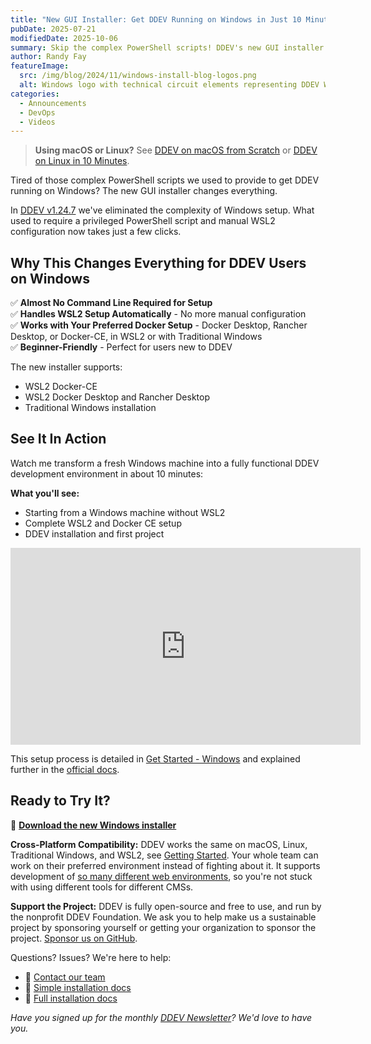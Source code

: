 ```yaml
---
title: "New GUI Installer: Get DDEV Running on Windows in Just 10 Minutes (Video)"
pubDate: 2025-07-21
modifiedDate: 2025-10-06
summary: Skip the complex PowerShell scripts! DDEV's new GUI installer gets you developing on Windows with WSL2 in just 10 minutes. Watch the step-by-step video.
author: Randy Fay
featureImage:
  src: /img/blog/2024/11/windows-install-blog-logos.png
  alt: Windows logo with technical circuit elements representing DDEV Windows installation
categories:
  - Announcements
  - DevOps
  - Videos
---
```


> **Using macOS or Linux?** See [DDEV on macOS from Scratch](watch-ddev-local-from-scratch-with-macos.md) or [DDEV on Linux in 10 Minutes](ddev-on-linux-in-10-minutes.md).

Tired of those complex PowerShell scripts we used to provide to get DDEV running on Windows? The new GUI installer changes everything.

In [DDEV v1.24.7](https://github.com/ddev/ddev/releases/tag/v1.24.7) we've eliminated the complexity of Windows setup. What used to require a privileged PowerShell script and manual WSL2 configuration now takes just a few clicks.

## Why This Changes Everything for DDEV Users on Windows

✅ **Almost No Command Line Required for Setup**<br/>
✅ **Handles WSL2 Setup Automatically** - No more manual configuration<br/>
✅ **Works with Your Preferred Docker Setup** - Docker Desktop, Rancher Desktop, or Docker-CE, in WSL2 or with Traditional Windows<br/>
✅ **Beginner-Friendly** - Perfect for users new to DDEV

The new installer supports:

- WSL2 Docker-CE
- WSL2 Docker Desktop and Rancher Desktop
- Traditional Windows installation

## See It In Action

Watch me transform a fresh Windows machine into a fully functional DDEV development environment in about 10 minutes:

**What you'll see:**

- Starting from a Windows machine without WSL2
- Complete WSL2 and Docker CE setup
- DDEV installation and first project

<div class="video-container">
<iframe width="560" height="315" src="https://www.youtube.com/embed/nKxZ5YNucd4?si=4QWTycKfMTu-nXEz" title="YouTube video player" frameborder="0" allow="accelerometer; autoplay; clipboard-write; encrypted-media; gyroscope; picture-in-picture; web-share" referrerpolicy="strict-origin-when-cross-origin" allowfullscreen></iframe>
</div>

This setup process is detailed in [Get Started - Windows](/get-started) and explained further in the [official docs](https://docs.ddev.com/en/stable/users/install/ddev-installation/#ddev-installation-windows).

## Ready to Try It?

🚀 **[Download the new Windows installer](https://github.com/ddev/ddev/releases)**

**Cross-Platform Compatibility:** DDEV works the same on macOS, Linux, Traditional Windows, and WSL2, see [Getting Started](/get-started). Your whole team can work on their preferred environment instead of fighting about it. It supports development of [so many different web environments](https://docs.ddev.com/en/stable/users/quickstart/), so you're not stuck with using different tools for different CMSs.

**Support the Project:** DDEV is fully open-source and free to use, and run by the nonprofit DDEV Foundation. We ask you to help make us a sustainable project by sponsoring yourself or getting your organization to sponsor the project. [Sponsor us on GitHub](https://github.com/sponsors/ddev).

Questions? Issues? We're here to help:

- 💬 [Contact our team](/contact)
- 📖 [Simple installation docs](/get-started)
- 📖 [Full installation docs](https://docs.ddev.com/en/stable/users/install/ddev-installation/#ddev-installation-windows)

_Have you signed up for the monthly [DDEV Newsletter](/newsletter)? We'd love to have you._
